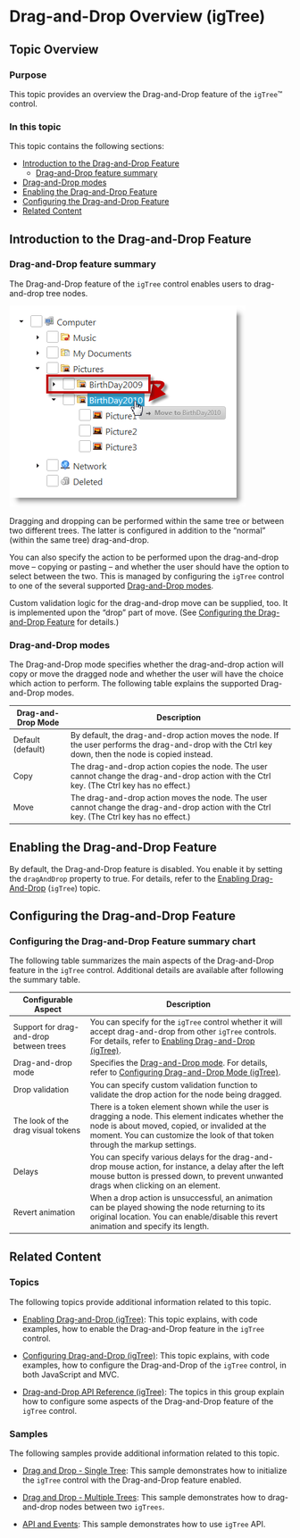 ﻿<!--
|metadata|
{
    "fileName": "igtree-drag-and-drop-overview",
    "controlName": "igTree",
    "tags": ["Getting Started"]
}
|metadata|
-->

# Drag-and-Drop Overview (igTree)

## Topic Overview
### Purpose 

This topic provides an overview the Drag-and-Drop feature of the `igTree`™  control.

### In this topic 
This topic contains the following sections:  
                                       
-   [Introduction to the Drag-and-Drop Feature](#introduction)
	-   [Drag-and-Drop feature summary](#drag-drop-features)
-   [Drag-and-Drop modes](#drag-drop-modes)
-   [Enabling the Drag-and-Drop Feature](#enable-drag-drop-feature)
-   [Configuring the Drag-and-Drop Feature](#config-drag-drop-features)
-   [Related Content](#related-topics)          



## <a id="introduction"></a>Introduction to the Drag-and-Drop Feature
### <a id="drag-drop-features"></a>Drag-and-Drop feature summary

The Drag-and-Drop feature of the `igTree` control enables users to drag-and-drop tree nodes.

![](images/igTree_Drag-and-Drop_Overview_1.png)

Dragging and dropping can be performed within the same tree or between two different trees. The latter is configured in addition to the “normal” (within the same tree) drag-and-drop.

You can also specify the action to be performed upon the drag-and-drop move – copying or pasting – and whether the user should have the option to select between the two. This is managed by configuring the `igTree` control to one of the several supported [Drag-and-Drop modes](#drag-drop-modes).

Custom validation logic for the drag-and-drop move can be supplied, too. It is implemented upon the “drop” part of move. (See [Configuring the Drag-and-Drop Feature](#config-drag-drop-features) for details.)

### <a id="drag-drop-modes"></a>Drag-and-Drop modes

The Drag-and-Drop mode specifies whether the drag-and-drop action will copy or move the dragged node and whether the user will have the choice which action to perform. The following table explains the supported Drag-and-Drop modes.

Drag-and-Drop Mode | Description
---|---
Default (default)|By default, the drag-and-drop action moves the node. If the user performs the drag-and-drop with the Ctrl key down, then the node is copied instead.
Copy|The drag-and-drop action copies the node. The user cannot change the drag-and-drop action with the Ctrl key. (The Ctrl key has no effect.)
Move|The drag-and-drop action moves the node. The user cannot change the drag-and-drop action with the Ctrl key. (The Ctrl key has no effect.)


## <a id="enable-drag-drop-feature"></a>Enabling the Drag-and-Drop Feature

By default, the Drag-and-Drop feature is disabled. You enable it by setting the `dragAndDrop` property to true. For details, refer to the [Enabling Drag-And-Drop](igTree-Drag-and-Drop-Enabling.html) (`igTree`) topic.


## <a id="config-drag-drop-features"></a>Configuring the Drag-and-Drop Feature
### Configuring the Drag-and-Drop Feature summary chart

The following table summarizes the main aspects of the Drag-and-Drop feature in the `igTree` control. Additional details are available after following the summary table.

Configurable Aspect | Description
---|---
Support for drag-and-drop between trees | You can specify for the `igTree` control whether it will accept drag-and-drop from other `igTree` controls. For details, refer to [Enabling Drag-and-Drop (igTree)](igTree-Drag-and-Drop-Enabling.html).
Drag-and-drop mode | Specifies the [Drag-and-Drop mode](#drag-drop-modes). For details, refer to [Configuring Drag-and-Drop Mode (igTree)](igTree-Drag-and-Drop-Configuring-Mode.html).
Drop validation | You can specify custom validation function to validate the drop action for the node being dragged.
The look of the drag visual tokens | There is a token element shown while the user is dragging a node. This element indicates whether the node is about moved, copied, or invalided at the moment. You can customize the look of that token through the markup settings.
Delays | You can specify various delays for the drag-and-drop mouse action, for instance, a delay after the left mouse button is pressed down, to prevent unwanted drags when clicking on an element.
Revert animation | When a drop action is unsuccessful, an animation can be played showing the node returning to its original location. You can enable/disable this revert animation and specify its length.

## <a id="related-topics"></a>Related Content
### Topics

The following topics provide additional information related to this topic.

- [Enabling Drag-and-Drop (igTree)](igTree-Drag-and-Drop-Enabling.html): This topic explains, with code examples, how to enable the Drag-and-Drop feature in the `igTree` control.

- [Configuring Drag-and-Drop (igTree)](igTree-Drag-and-Drop-Configuring.html): This topic explains, with code examples, how to configure the Drag-and-Drop of the `igTree` control, in both JavaScript and MVC.

- [Drag-and-Drop API Reference (igTree)](igTree-Drag-and-Drop-API-Reference.html): The topics in this group explain how to configure some aspects of the Drag-and-Drop feature of the `igTree` control.

### Samples

The following samples provide additional information related to this topic.

- [Drag and Drop - Single Tree](%%SamplesUrl%%/tree/drag-and-drop-single-tree): This sample demonstrates how to initialize the `igTree` control with the Drag-and-Drop feature enabled.

- [Drag and Drop - Multiple Trees](%%SamplesUrl%%/tree/drag-and-drop-multiple-trees): This sample demonstrates how to drag-and-drop nodes between two `igTrees`.

- [API and Events](%%SamplesUrl%%/tree/api-and-events): This sample demonstrates how to use `igTree` API.





 

 



